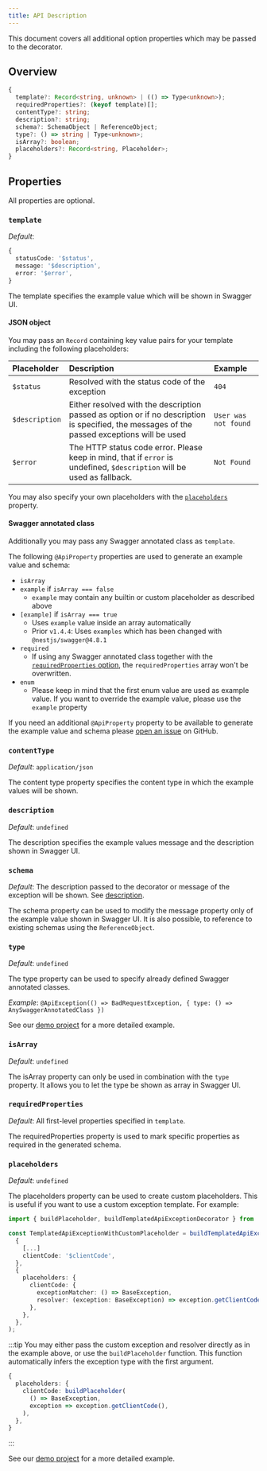 ```yaml
---
title: API Description
---
```


This document covers all additional option properties which may be passed to the decorator.

## Overview

```typescript
{
  template?: Record<string, unknown> | (() => Type<unknown>);
  requiredProperties?: (keyof template)[];
  contentType?: string;
  description?: string;
  schema?: SchemaObject | ReferenceObject;
  type?: () => string | Type<unknown>;
  isArray?: boolean;
  placeholders?: Record<string, Placeholder>;
}
```

## Properties

All properties are optional.

### `template`

_Default_:

```typescript
{
  statusCode: '$status',
  message: '$description',
  error: '$error',
}
```

The template specifies the example value which will be shown in Swagger UI.

#### JSON object

You may pass an `Record` containing key value pairs for your template including the following placeholders:

| Placeholder    | Description                                                                                                                                 | Example              |
| :------------- | :------------------------------------------------------------------------------------------------------------------------------------------ | :------------------- |
| `$status`      | Resolved with the status code of the exception                                                                                              | `404`                |
| `$description` | Either resolved with the description passed as option or if no description is specified, the messages of the passed exceptions will be used | `User was not found` |
| `$error`       | The HTTP status code error. Please keep in mind, that if `error` is undefined, `$description` will be used as fallback.                     | `Not Found`          |

You may also specify your own placeholders with the [`placeholders`](#placeholders) property.

#### Swagger annotated class

Additionally you may pass any Swagger annotated class as `template`.

The following `@ApiProperty` properties are used to generate an example value and schema:

- `isArray`
- `example` if `isArray === false`
  - `example` may contain any builtin or custom placeholder as described above
- `[example]` if `isArray === true`
  - Uses `example` value inside an array automatically
  - Prior `v1.4.4`: Uses `examples` which has been changed with `@nestjs/swagger@4.8.1`
- `required`
  - If using any Swagger annotated class together with the [`requiredProperties` option](#requiredproperties), the `requiredProperties` array won't be overwritten.
- `enum`
  - Please keep in mind that the first enum value are used as example value. If you want to override the example value, please use the `example` property

If you need an additional `@ApiProperty` property to be available to generate the example value and schema please [open an issue](https://github.com/nanogiants/nestjs-swagger-api-exception-decorator/issues/new) on GitHub.

### `contentType`

_Default_: `application/json`

The content type property specifies the content type in which the example values will be shown.

### `description`

_Default_: `undefined`

The description specifies the example values message and the description shown in Swagger UI.

### `schema`

_Default_: The description passed to the decorator or message of the exception will be shown. See [description](#description).

The schema property can be used to modify the message property only of the example value shown in Swagger UI. It is also possible, to reference to existing schemas using the `ReferenceObject`.

### `type`

_Default_: `undefined`

The type property can be used to specify already defined Swagger annotated classes.

_Example_:
`@ApiException(() => BadRequestException, { type: () => AnySwaggerAnnotatedClass })`

See our [demo project](https://github.com/nanogiants/nestjs-swagger-api-exception-decorator/blob/develop/demo/src/app.controller.ts#L70) for a more detailed example.

### `isArray`

_Default_: `undefined`

The isArray property can only be used in combination with the `type` property. It allows you to let the type be shown as array in Swagger UI.

### `requiredProperties`

_Default_: All first-level properties specified in `template`.

The requiredProperties property is used to mark specific properties as required in the generated schema.

### `placeholders`

_Default_: `undefined`

The placeholders property can be used to create custom placeholders. This is useful if you want to use a custom exception template. For example:

```typescript
import { buildPlaceholder, buildTemplatedApiExceptionDecorator } from '@nanogiants/nestjs-swagger-api-exception-decorator';

const TemplatedApiExceptionWithCustomPlaceholder = buildTemplatedApiExceptionDecorator(
  {
    [...]
    clientCode: '$clientCode',
  },
  {
    placeholders: {
      clientCode: {
        exceptionMatcher: () => BaseException,
        resolver: (exception: BaseException) => exception.getClientCode(),
      },
    },
  },
);
```

:::tip
You may either pass the custom exception and resolver directly as in the example above, or use the `buildPlaceholder` function. This function automatically infers the exception type with the first argument.

```typescript
{
  placeholders: {
    clientCode: buildPlaceholder(
      () => BaseException,
      exception => exception.getClientCode(),
    ),
  },
}
```

:::

See our [demo project](https://github.com/nanogiants/nestjs-swagger-api-exception-decorator/blob/develop/demo/src/app.controller.ts#L45) for a more detailed example.
